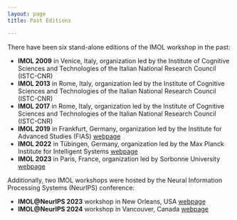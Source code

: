 ```yaml
---
layout: page
title: Past Editions

---
```


There have been six stand-alone editions of the IMOL workshop in the past:

- **IMOL 2009** in Venice, Italy, organization led by the Institute of Cognitive Sciences and Technologies of the Italian National Research Council (ISTC-CNR)  
- **IMOL 2013** in Rome, Italy, organization led by the Institute of Cognitive Sciences and Technologies of the Italian National Research Council (ISTC-CNR)  
- **IMOL 2017** in Rome, Italy, organization led by the Institute of Cognitive Sciences and Technologies of the Italian National Research Council (ISTC-CNR)  
- **IMOL 2019** in Frankfurt, Germany, organization led by the Institute for Advanced Studies (FIAS) [webpage](https://2019.imol-conf.org)  
- **IMOL 2022** in Tübingen, Germany, organization led by the Max Planck Institute for Intelligent Systems [webpage](https://2022.imol-conf.org)  
- **IMOL 2023** in Paris, France, organization led by Sorbonne University [webpage](https://imolconf2023.github.io)  

Additionally, two IMOL workshops were hosted by the Neural Information Processing Systems (NeurIPS) conference:

- **IMOL@NeurIPS 2023** workshop in New Orleans, USA [webpage](https://imol-workshop.github.io/site_2023)  
- **IMOL@NeurIPS 2024** workshop in Vancouver, Canada [webpage](https://imol-workshop.github.io)  
